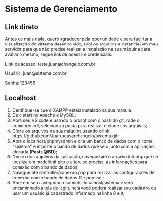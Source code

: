 <h1>Sistema de Gerenciamento</h1>

<h2>Link direto</h2>

<p>Antes de mais nada, quero agradecer pela oportunidade e para facilitar a visualização do sistema desenvolvido, subi os arquivos e instanciei em meu servidor para que não precise realizar a instalação na sua máquina para avaliar o mesmo, segue link de acesso e credenciais:</p>

<p>Link de acesso: teste.juanarchangelo.com.br</p>
<p>Usuário: juan@sistema.com.br</p>
<p>Senha: 123456</p>

<h2>Localhost</h2>

<ol>
    <li>Certifique-se que o XAMPP esteja instalado na sua maquia;</li>
    <li>De o start no Apache e MySQL;</li>
    <li>Abra seu VS code e usando o pronpt com o bash do git, rode o comendo cd/, seleciona a pasta para realizar o clone dos arquivos;</li>
    <li>Clone os arquivos na sua máquina usando o link: https://github.com/Juanlucasarchangelo/sistema.git;</li>
    <li>Abra o localhost/phpmyadmin e cria um banco de dados com o nome "sistema" e importe o bando de dados que veio junto com a aplicação clonada <strong>(Pasta @BD)</strong>;</li>
    <li>Dentro dos arquivos da aplicação, navegue até o arquivo init.php que se localiza em model/init.php e altere se preciso, as informações para conexão com o bando de dados;</li>
    <li>Navegue até controller/conexao.php para realizar as configurações de conexão com o bando de dados (Se preciso);</li>
    <li>Abre em seu navegador o caminho localhost/sistema e será encaminhado a tela de login, nela você poderá realizar seu cadastro ou usar um usuário já cadastrado informado na linha 8 e 9;</li>
</ol>
